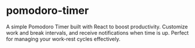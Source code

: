 # pomodoro-timer
A simple Pomodoro Timer built with React to boost productivity. Customize work and break intervals, and receive notifications when time is up. Perfect for managing your work-rest cycles effectively.
